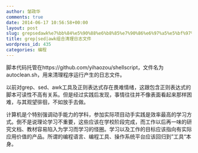 ```yaml
---
author: 邹政华
comments: true
date: 2014-06-17 10:56:58+00:00
layout: post
slug: grepsedawk%e7%bb%84%e5%90%88%e6%b8%85%e7%90%86%e6%97%a5%e5%bf%97%e6%96%87%e4%bb%b6
title: grep|sed|awk组合清理日志文件
wordpress_id: 435
categories: 编程
---
```


脚本代码托管在https://github.com/yihaozou/shellscript，文件名为autoclean.sh，用来清理程序运行产生的日志文件。

以前对grep、sed、awk工具及正则表达式存在畏难情绪，这跟包含正则表达式的脚本可读性不高有关系。但是经过实践后发现，事情往往并不像表面看起来那样困难，与其观望徘徊，不如放手去做。

计算机是个特别强调动手能力的学科，参加实际项目动手实践是效率最高的学习方式。倒不是说理论学习不重要，这些应该在学校阶段完成，而工作以后再一味的研究文档、教材容易陷入为学习而学习的怪圈。学习以及工作的目标应该指向有实际应用价值的产品。所谓的编程语言、编程工具、操作系统平台应该回归到”工具“本身。
